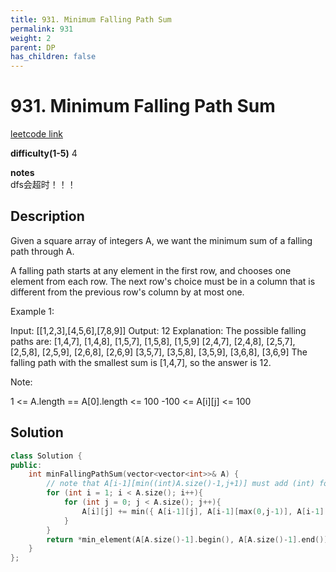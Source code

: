 ```yaml
---
title: 931. Minimum Falling Path Sum
permalink: 931
weight: 2
parent: DP
has_children: false
---
```

# 931. Minimum Falling Path Sum
[leetcode link](https://leetcode.com/problems/minimum-falling-path-sum/)

**difficulty(1-5)** 
4

**notes**   
dfs会超时！！！

## Description
Given a square array of integers A, we want the minimum sum of a falling path through A.

A falling path starts at any element in the first row, and chooses one element from each row.  The next row's choice must be in a column that is different from the previous row's column by at most one.

 

Example 1:

Input: [[1,2,3],[4,5,6],[7,8,9]]
Output: 12
Explanation: 
The possible falling paths are:
[1,4,7], [1,4,8], [1,5,7], [1,5,8], [1,5,9]
[2,4,7], [2,4,8], [2,5,7], [2,5,8], [2,5,9], [2,6,8], [2,6,9]
[3,5,7], [3,5,8], [3,5,9], [3,6,8], [3,6,9]
The falling path with the smallest sum is [1,4,7], so the answer is 12.

 

Note:

1 <= A.length == A[0].length <= 100
-100 <= A[i][j] <= 100

## Solution
```c++
class Solution {
public:
    int minFallingPathSum(vector<vector<int>>& A) {
        // note that A[i-1][min((int)A.size()-1,j+1)] must add (int) for that min() otherwise it won't compile!!!
        for (int i = 1; i < A.size(); i++){
            for (int j = 0; j < A.size(); j++){
                A[i][j] += min({ A[i-1][j], A[i-1][max(0,j-1)], A[i-1][min((int)A.size()-1,j+1)] } );
            }
        }
        return *min_element(A[A.size()-1].begin(), A[A.size()-1].end());
    }
};
```

<!-- 
Default label
{: .label }

Blue label
{: .label .label-blue }

Stable
{: .label .label-green }

New release
{: .label .label-purple }

Coming soon
{: .label .label-yellow }

Deprecated
{: .label .label-red } -->
